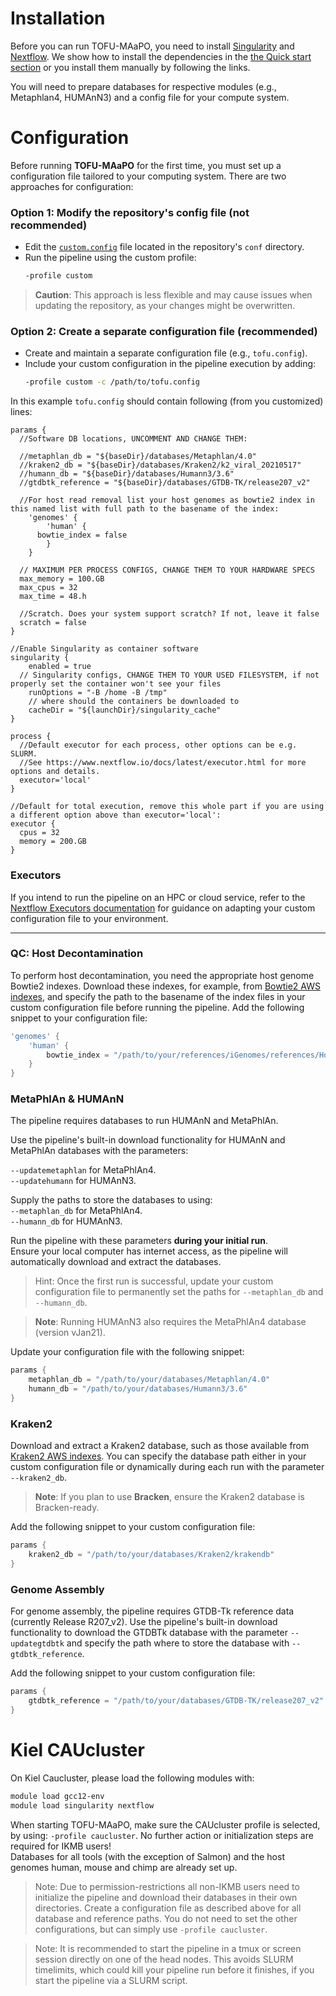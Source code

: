 # Installation
Before you can run TOFU-MAaPO, you need to install [Singularity](https://docs.sylabs.io/guides/3.9/user-guide/quick_start.html) and [Nextflow](https://www.nextflow.io/docs/latest/install.html). We show how to install the dependencies in the [the Quick start section](../README.md#installing-dependencies) or you install them manually by following the links.<br />

You will need to prepare databases for respective modules (e.g., Metaphlan4, HUMAnN3) and a config file for your compute system.<br />
# Configuration

Before running **TOFU-MAaPO** for the first time, you must set up a configuration file tailored to your computing system. There are two approaches for configuration:

### Option 1: Modify the repository's config file (not recommended)
- Edit the [`custom.config`](../conf/custom.config) file located in the repository's `conf` directory.
- Run the pipeline using the custom profile:
  ```bash
  -profile custom
  ```
>**Caution**: This approach is less flexible and may cause issues when updating the repository, as your changes might be overwritten.

### Option 2: Create a separate configuration file (recommended)
- Create and maintain a separate configuration file (e.g., `tofu.config`).
- Include your custom configuration in the pipeline execution by adding:
  ```bash
  -profile custom -c /path/to/tofu.config
  ```

In this example `tofu.config` should contain following (from you customized) lines: <br />
```
params {
  //Software DB locations, UNCOMMENT AND CHANGE THEM:

  //metaphlan_db = "${baseDir}/databases/Metaphlan/4.0"
  //kraken2_db = "${baseDir}/databases/Kraken2/k2_viral_20210517"
  //humann_db = "${baseDir}/databases/Humann3/3.6" 
  //gtdbtk_reference = "${baseDir}/databases/GTDB-TK/release207_v2"

  //For host read removal list your host genomes as bowtie2 index in this named list with full path to the basename of the index:
	'genomes' {
		'human' {
      bowtie_index = false
		}
	}

  // MAXIMUM PER PROCESS CONFIGS, CHANGE THEM TO YOUR HARDWARE SPECS
  max_memory = 100.GB
  max_cpus = 32
  max_time = 48.h
  
  //Scratch. Does your system support scratch? If not, leave it false
  scratch = false
}

//Enable Singularity as container software
singularity {
	enabled = true
  // Singularity configs, CHANGE THEM TO YOUR USED FILESYSTEM, if not properly set the container won't see your files
	runOptions = "-B /home -B /tmp"
	// where should the containers be downloaded to
	cacheDir = "${launchDir}/singularity_cache"
}

process {
  //Default executor for each process, other options can be e.g. SLURM.
  //See https://www.nextflow.io/docs/latest/executor.html for more options and details.
  executor='local'
}

//Default for total execution, remove this whole part if you are using a different option above than executor='local':
executor {
  cpus = 32
  memory = 200.GB
}
```

### Executors

If you intend to run the pipeline on an HPC or cloud service, refer to the [Nextflow Executors documentation](https://www.nextflow.io/docs/latest/executor.html) for guidance on adapting your custom configuration file to your environment.

---

### QC: Host Decontamination

To perform host decontamination, you need the appropriate host genome Bowtie2 indexes. Download these indexes, for example, from [Bowtie2 AWS indexes](https://benlangmead.github.io/aws-indexes/bowtie), and specify the path to the basename of the index files in your custom configuration file before running the pipeline. Add the following snippet to your configuration file:

```groovy
'genomes' {
    'human' {
        bowtie_index = "/path/to/your/references/iGenomes/references/Homo_sapiens/NCBI/GRCh38Decoy/Sequence/Bowtie2Index/genome"
    }
}
```
### MetaPhlAn & HUMAnN
The pipeline requires databases to run HUMAnN and MetaPhlAn.

Use the pipeline's built-in download functionality for HUMAnN and MetaPhlAn databases with the parameters:

`--updatemetaphlan` for MetaPhlAn4.  
`--updatehumann` for HUMAnN3.  

Supply the paths to store the databases to using:  
`--metaphlan_db` for MetaPhlAn4.  
`--humann_db` for HUMAnN3.

Run the pipeline with these parameters **during your initial run**.   
Ensure your local computer has internet access, as the pipeline will automatically download and extract the databases. 
> Hint: Once the first run is successful, update your custom configuration file to permanently set the paths for `--metaphlan_db` and `--humann_db`.

>**Note**: Running HUMAnN3 also requires the MetaPhlAn4 database (version vJan21).

Update your configuration file with the following snippet:
```groovy
params {
    metaphlan_db = "/path/to/your/databases/Metaphlan/4.0"
    humann_db = "/path/to/your/databases/Humann3/3.6"
}
```

### Kraken2
Download and extract a Kraken2 database, such as those available from [Kraken2 AWS indexes](https://benlangmead.github.io/aws-indexes/k2). You can specify the database path either in your custom configuration file or dynamically during each run with the parameter `--kraken2_db`.

>**Note**: If you plan to use **Bracken**, ensure the Kraken2 database is Bracken-ready.

Add the following snippet to your custom configuration file:
```groovy
params {
    kraken2_db = "/path/to/your/databases/Kraken2/krakendb"
}
```

### Genome Assembly
For genome assembly, the pipeline requires GTDB-Tk reference data (currently Release R207_v2). 
Use the pipeline's built-in download functionality to download the GTDBTk database with the parameter 
`--updategtdbtk` and specify the path where to store the database with `--gtdbtk_reference`.

Add the following snippet to your custom configuration file:
```groovy
params {
	gtdbtk_reference = "/path/to/your/databases/GTDB-TK/release207_v2"
}
```

# Kiel CAUcluster
On Kiel Caucluster, please load the following modules with:
```bash
module load gcc12-env
module load singularity nextflow
```
When starting TOFU-MAaPO, make sure the CAUcluster profile is selected, by using: `-profile caucluster`.
No further action or initialization steps are required for IKMB users! <br />
Databases for all tools (with the exception of Salmon) and the host genomes human, mouse and chimp are already set up.
>Note: Due to permission-restrictions all non-IKMB users need to initialize the pipeline and download their databases in their own directories. Create a configuration file as described above for all database and reference paths. You do not need to set the other configurations, but can simply use `-profile caucluster`.  <br />

> Note: It is recommended to start the pipeline in a tmux or screen session directly on one of the head nodes. This avoids SLURM timelimits, which could kill your pipeline run before it finishes, if you start the pipeline via a SLURM script. <br />